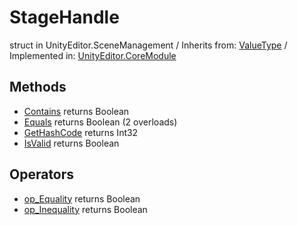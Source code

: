 # StageHandle
struct in UnityEditor.SceneManagement
 / Inherits from: <a href="https://docs.unity3d.com/6000.0/Documentation/ScriptReference/ValueType.html">ValueType</a> / Implemented in: <a href="https://docs.unity3d.com/6000.0/Documentation/ScriptReference/UnityEditor.CoreModule.html">UnityEditor.CoreModule</a>

## Methods
- <a href="https://docs.unity3d.com/6000.0/Documentation/ScriptReference/StageHandle.Contains.html">Contains</a> returns Boolean
- <a href="https://docs.unity3d.com/6000.0/Documentation/ScriptReference/StageHandle.Equals.html">Equals</a> returns Boolean (2 overloads)
- <a href="https://docs.unity3d.com/6000.0/Documentation/ScriptReference/StageHandle.GetHashCode.html">GetHashCode</a> returns Int32
- <a href="https://docs.unity3d.com/6000.0/Documentation/ScriptReference/StageHandle.IsValid.html">IsValid</a> returns Boolean

## Operators
- <a href="https://docs.unity3d.com/6000.0/Documentation/ScriptReference/StageHandle.op_Equality.html">op_Equality</a> returns Boolean
- <a href="https://docs.unity3d.com/6000.0/Documentation/ScriptReference/StageHandle.op_Inequality.html">op_Inequality</a> returns Boolean

